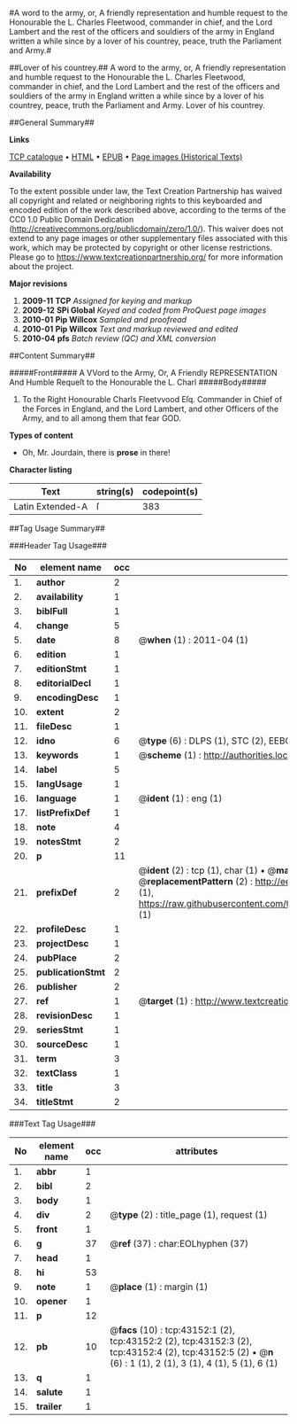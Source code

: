 #A word to the army, or, A friendly representation and humble request to the Honourable the L. Charles Fleetwood, commander in chief, and the Lord Lambert and the rest of the officers and souldiers of the army in England written a while since by a lover of his countrey, peace, truth the Parliament and Army.#

##Lover of his countrey.##
A word to the army, or, A friendly representation and humble request to the Honourable the L. Charles Fleetwood, commander in chief, and the Lord Lambert and the rest of the officers and souldiers of the army in England written a while since by a lover of his countrey, peace, truth the Parliament and Army.
Lover of his countrey.

##General Summary##

**Links**

[TCP catalogue](http://www.ota.ox.ac.uk/tcp/)  • 
[HTML](http://tei.it.ox.ac.uk/tcp/Texts-HTML/free/A67/A67060.html)  • 
[EPUB](http://tei.it.ox.ac.uk/tcp/Texts-EPUB/free/A67/A67060.epub) • 
[Page images (Historical Texts)](https://historicaltexts.jisc.ac.uk/eebo-09452506e)

**Availability**

To the extent possible under law, the Text Creation Partnership has waived all copyright and related or neighboring rights to this keyboarded and encoded edition of the work described above, according to the terms of the CC0 1.0 Public Domain Dedication (http://creativecommons.org/publicdomain/zero/1.0/). This waiver does not extend to any page images or other supplementary files associated with this work, which may be protected by copyright or other license restrictions. Please go to https://www.textcreationpartnership.org/ for more information about the project.

**Major revisions**

1. __2009-11__ __TCP__ *Assigned for keying and markup*
1. __2009-12__ __SPi Global__ *Keyed and coded from ProQuest page images*
1. __2010-01__ __Pip Willcox__ *Sampled and proofread*
1. __2010-01__ __Pip Willcox__ *Text and markup reviewed and edited*
1. __2010-04__ __pfs__ *Batch review (QC) and XML conversion*

##Content Summary##

#####Front#####
A VVord to the Army, Or, A Friendly REPRESENTATION And Humble Requeſt to the Honourable the L. Charl
#####Body#####

1. To the Right Honourable Charls Fleetvvood Eſq. Commander in Chief of the Forces in England, and the Lord Lambert, and other Officers of the Army, and to all among them that fear GOD.

**Types of content**

  * Oh, Mr. Jourdain, there is **prose** in there!

**Character listing**


|Text|string(s)|codepoint(s)|
|---|---|---|
|Latin Extended-A|ſ|383|

##Tag Usage Summary##

###Header Tag Usage###

|No|element name|occ|attributes|
|---|---|---|---|
|1.|__author__|2||
|2.|__availability__|1||
|3.|__biblFull__|1||
|4.|__change__|5||
|5.|__date__|8| @__when__ (1) : 2011-04 (1)|
|6.|__edition__|1||
|7.|__editionStmt__|1||
|8.|__editorialDecl__|1||
|9.|__encodingDesc__|1||
|10.|__extent__|2||
|11.|__fileDesc__|1||
|12.|__idno__|6| @__type__ (6) : DLPS (1), STC (2), EEBO-CITATION (1), OCLC (1), VID (1)|
|13.|__keywords__|1| @__scheme__ (1) : http://authorities.loc.gov/ (1)|
|14.|__label__|5||
|15.|__langUsage__|1||
|16.|__language__|1| @__ident__ (1) : eng (1)|
|17.|__listPrefixDef__|1||
|18.|__note__|4||
|19.|__notesStmt__|2||
|20.|__p__|11||
|21.|__prefixDef__|2| @__ident__ (2) : tcp (1), char (1)  •  @__matchPattern__ (2) : ([0-9\-]+):([0-9IVX]+) (1), (.+) (1)  •  @__replacementPattern__ (2) : http://eebo.chadwyck.com/downloadtiff?vid=$1&page=$2 (1), https://raw.githubusercontent.com/textcreationpartnership/Texts/master/tcpchars.xml#$1 (1)|
|22.|__profileDesc__|1||
|23.|__projectDesc__|1||
|24.|__pubPlace__|2||
|25.|__publicationStmt__|2||
|26.|__publisher__|2||
|27.|__ref__|1| @__target__ (1) : http://www.textcreationpartnership.org/docs/. (1)|
|28.|__revisionDesc__|1||
|29.|__seriesStmt__|1||
|30.|__sourceDesc__|1||
|31.|__term__|3||
|32.|__textClass__|1||
|33.|__title__|3||
|34.|__titleStmt__|2||


###Text Tag Usage###

|No|element name|occ|attributes|
|---|---|---|---|
|1.|__abbr__|1||
|2.|__bibl__|2||
|3.|__body__|1||
|4.|__div__|2| @__type__ (2) : title_page (1), request (1)|
|5.|__front__|1||
|6.|__g__|37| @__ref__ (37) : char:EOLhyphen (37)|
|7.|__head__|1||
|8.|__hi__|53||
|9.|__note__|1| @__place__ (1) : margin (1)|
|10.|__opener__|1||
|11.|__p__|12||
|12.|__pb__|10| @__facs__ (10) : tcp:43152:1 (2), tcp:43152:2 (2), tcp:43152:3 (2), tcp:43152:4 (2), tcp:43152:5 (2)  •  @__n__ (6) : 1 (1), 2 (1), 3 (1), 4 (1), 5 (1), 6 (1)|
|13.|__q__|1||
|14.|__salute__|1||
|15.|__trailer__|1||
